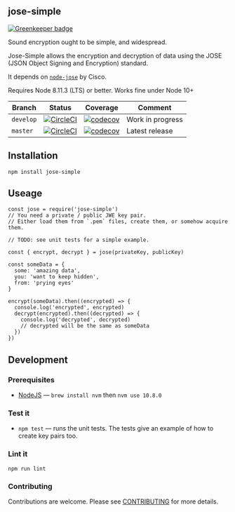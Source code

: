 ## jose-simple

[![Greenkeeper badge](https://badges.greenkeeper.io/davesag/jose-simple.svg)](https://greenkeeper.io/)

Sound encryption ought to be simple, and widespread.

Jose-Simple allows the encryption and decryption of data using the JOSE (JSON Object Signing and Encryption) standard.

It depends on [`node-jose`](https://github.com/cisco/node-jose) by Cisco.

Requires Node 8.11.3 (LTS) or better. Works fine under Node 10+

| Branch | Status | Coverage | Comment |
| ------ | ------ | -------- | ------- |
| `develop` | [![CircleCI](https://circleci.com/gh/davesag/jose-simple/tree/develop.svg?style=svg)](https://circleci.com/gh/davesag/jose-simple/tree/develop) | [![codecov](https://codecov.io/gh/davesag/jose-simple/branch/develop/graph/badge.svg)](https://codecov.io/gh/davesag/jose-simple) | Work in progress |
| `master` | [![CircleCI](https://circleci.com/gh/davesag/jose-simple/tree/master.svg?style=svg)](https://circleci.com/gh/davesag/jose-simple/tree/master) | [![codecov](https://codecov.io/gh/davesag/jose-simple/branch/master/graph/badge.svg)](https://codecov.io/gh/davesag/jose-simple) | Latest release |

## Installation

    npm install jose-simple

## Useage

    const jose = require('jose-simple')
    // You need a private / public JWE key pair.
    // Either load them from `.pem` files, create them, or somehow acquire them.

    // TODO: see unit tests for a simple example.

    const { encrypt, decrypt } = jose(privateKey, publicKey)

    const someData = {
      some: 'amazing data',
      you: 'want to keep hidden',
      from: 'prying eyes'
    }

    encrypt(someData).then((encrypted) => {
      console.log('encrypted', encrypted)
      decrypt(encrypted).then((decrypted) => {
        console.log('decrypted', decrypted)
        // decrypted will be the same as someData
      })
    })

## Development

### Prerequisites

* [NodeJS](https://nodejs.org) — `brew install nvm` then `nvm use 10.8.0`

### Test it

* `npm test` — runs the unit tests.  The tests give an example of how to create key pairs too.

### Lint it

```
npm run lint
```

### Contributing

Contributions are welcome. Please see [CONTRIBUTING](CONTRIBUTING.md) for more details.
